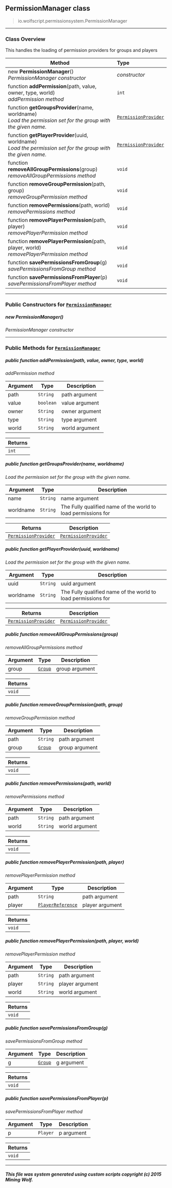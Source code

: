 ## PermissionManager __class__

>io.wolfscript.permissionsystem.PermissionManager

---

### Class Overview

This handles the loading of permission providers for groups and players

Method | Type   
--- | :--- 
new __PermissionManager__() <br> _PermissionManager constructor_ | _constructor_
 function __addPermission__(path, value, owner, type, world) <br> _addPermission method_ | `int`
 function __getGroupsProvider__(name, worldname) <br> _Load the permission set for the group with the given name._ | [`PermissionProvider`](PermissionProvider.md)
 function __getPlayerProvider__(uuid, worldname) <br> _Load the permission set for the group with the given name._ | [`PermissionProvider`](PermissionProvider.md)
 function __removeAllGroupPermissions__(group) <br> _removeAllGroupPermissions method_ | `void`
 function __removeGroupPermission__(path, group) <br> _removeGroupPermission method_ | `void`
 function __removePermissions__(path, world) <br> _removePermissions method_ | `void`
 function __removePlayerPermission__(path, player) <br> _removePlayerPermission method_ | `void`
 function __removePlayerPermission__(path, player, world) <br> _removePlayerPermission method_ | `void`
 function __savePermissionsFromGroup__(g) <br> _savePermissionsFromGroup method_ | `void`
 function __savePermissionsFromPlayer__(p) <br> _savePermissionsFromPlayer method_ | `void`



---

### Public Constructors for [`PermissionManager`](PermissionManager.md)

##### <a id='permissionmanager'></a>new __PermissionManager__() 

_PermissionManager constructor_


---

### Public Methods for [`PermissionManager`](PermissionManager.md)

##### <a id='addpermission'></a>public  function __addPermission__(path, value, owner, type, world)

_addPermission method_

Argument | Type | Description  
--- | --- | --- 
path | `String` | path argument
value | `boolean` | value argument
owner | `String` | owner argument
type | `String` | type argument
world | `String` | world argument

Returns | 
--- | 
`int` |


##### <a id='getgroupsprovider'></a>public  function __getGroupsProvider__(name, worldname)

_Load the permission set for the group with the given name._

Argument | Type | Description  
--- | --- | --- 
name | `String` | name argument
worldname | `String` | The Fully qualified name of the world to load permissions for

Returns | Description
--- | --- 
[`PermissionProvider`](PermissionProvider.md) | [`PermissionProvider`](PermissionProvider.md)


##### <a id='getplayerprovider'></a>public  function __getPlayerProvider__(uuid, worldname)

_Load the permission set for the group with the given name._

Argument | Type | Description  
--- | --- | --- 
uuid | `String` | uuid argument
worldname | `String` | The Fully qualified name of the world to load permissions for

Returns | Description
--- | --- 
[`PermissionProvider`](PermissionProvider.md) | [`PermissionProvider`](PermissionProvider.md)


##### <a id='removeallgrouppermissions'></a>public  function __removeAllGroupPermissions__(group)

_removeAllGroupPermissions method_

Argument | Type | Description  
--- | --- | --- 
group | [`Group`](../user/Group.md) | group argument

Returns | 
--- | 
`void` |


##### <a id='removegrouppermission'></a>public  function __removeGroupPermission__(path, group)

_removeGroupPermission method_

Argument | Type | Description  
--- | --- | --- 
path | `String` | path argument
group | [`Group`](../user/Group.md) | group argument

Returns | 
--- | 
`void` |


##### <a id='removepermissions'></a>public  function __removePermissions__(path, world)

_removePermissions method_

Argument | Type | Description  
--- | --- | --- 
path | `String` | path argument
world | `String` | world argument

Returns | 
--- | 
`void` |


##### <a id='removeplayerpermission'></a>public  function __removePlayerPermission__(path, player)

_removePlayerPermission method_

Argument | Type | Description  
--- | --- | --- 
path | `String` | path argument
player | [`PlayerReference`](../api/PlayerReference.md) | player argument

Returns | 
--- | 
`void` |


##### <a id='removeplayerpermission'></a>public  function __removePlayerPermission__(path, player, world)

_removePlayerPermission method_

Argument | Type | Description  
--- | --- | --- 
path | `String` | path argument
player | `String` | player argument
world | `String` | world argument

Returns | 
--- | 
`void` |


##### <a id='savepermissionsfromgroup'></a>public  function __savePermissionsFromGroup__(g)

_savePermissionsFromGroup method_

Argument | Type | Description  
--- | --- | --- 
g | [`Group`](../user/Group.md) | g argument

Returns | 
--- | 
`void` |


##### <a id='savepermissionsfromplayer'></a>public  function __savePermissionsFromPlayer__(p)

_savePermissionsFromPlayer method_

Argument | Type | Description  
--- | --- | --- 
p | `Player` | p argument

Returns | 
--- | 
`void` |


---


##### This file was system generated using custom scripts copyright (c) 2015 Mining Wolf.
	

